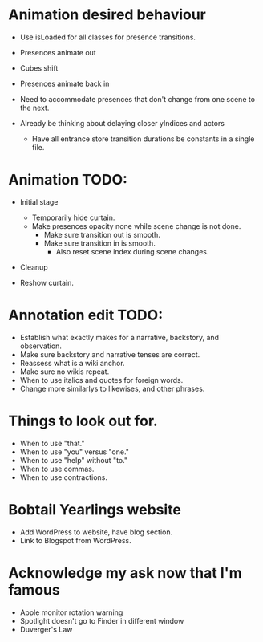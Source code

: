 # Animation desired behaviour
* Use isLoaded for all classes for presence transitions.

* Presences animate out
* Cubes shift
* Presences animate back in
* Need to accommodate presences that don't change from one scene to the next.

* Already be thinking about delaying closer yIndices and actors
    * Have all entrance store transition durations be constants in a single file.

# Animation TODO:
* Initial stage
    * Temporarily hide curtain.
    * Make presences opacity none while scene change is not done.
        * Make sure transition out is smooth.
        * Make sure transition in is smooth.
            * Also reset scene index during scene changes.

* Cleanup
* Reshow curtain.

# Annotation edit TODO:
* Establish what exactly makes for a narrative, backstory, and observation.
* Make sure backstory and narrative tenses are correct.
* Reassess what is a wiki anchor.
* Make sure no wikis repeat.
* When to use italics and quotes for foreign words.
* Change more similarlys to likewises, and other phrases.

# Things to look out for.
* When to use "that."
* When to use "you" versus "one."
* When to use "help" without "to."
* When to use commas.
* When to use contractions.

# Bobtail Yearlings website
* Add WordPress to website, have blog section.
* Link to Blogspot from WordPress.

# Acknowledge my ask now that I'm famous
* Apple monitor rotation warning
* Spotlight doesn't go to Finder in different window
* Duverger's Law
